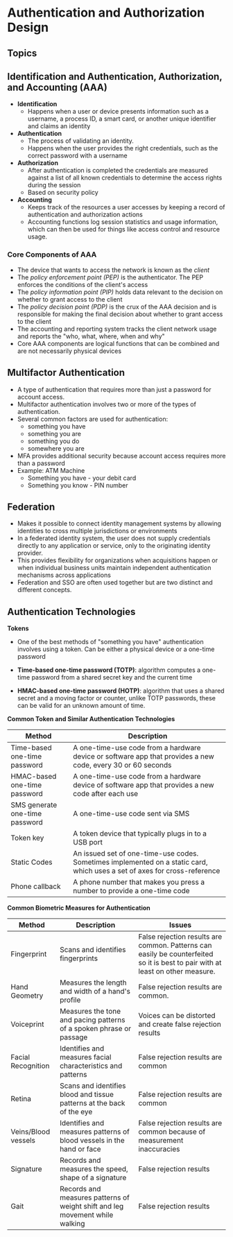 # Authentication and Authorization Design

## Topics

## Identification and Authentication, Authorization, and Accounting (AAA)

- **Identification**
  - Happens when a user or device presents information such as a username, a process ID, a smart card, or another unique identifier and claims an identity
- **Authentication**
  - The process of validating an identity.
  - Happens when the user provides the right credentials, such as the correct password with a username
- **Authorization**
  - After authentication is completed the credentials are measured against a list of all known credentials to determine the access rights during the session
  - Based on security policy
- **Accounting**
  - Keeps track of the resources a user accesses by keeping a record of authentication and authorization actions
  - Accounting functions log session statistics and usage information, which can then be used for things like access control and resource usage.

### Core Components of AAA

- The device that wants to access the network is known as the *client*
- The *policy enforcement point (PEP)* is the authenticator. The PEP enforces the conditions of the client's access
- The *policy information point (PIP)* holds data relevant to the decision on whether to grant access to the client
- The *policy decision point (PDP)* is the crux of the AAA decision and is responsible for making the final decision about whether to grant access to the client
- The accounting and reporting system tracks the client network usage and reports the "who, what, where, when and why"
- Core AAA components are logical functions that can be combined and are not necessarily physical devices

## Multifactor Authentication

- A type of authentication that requires more than just a password for account access.
- Multifactor authentication involves two or more of the types of authentication.
- Several common factors are used for authentication:
  - something you have
  - something you are
  - something you do
  - somewhere you are
- MFA provides additional security because account access requires more than a password
- Example: ATM Machine
  - Something you have - your debit card
  - Something you know - PIN number

## Federation

- Makes it possible to connect identity management systems by allowing identities to cross multiple jurisdictions or environments
- In a federated identity system, the user does not supply credentials directly to any application or service, only to the originating identity provider.
- This provides flexibility for organizations when acquisitions happen or when individual business units maintain independent authentication mechanisms across applications
- Federation and SSO are often used together but are two distinct and different concepts.

## Authentication Technologies

**Tokens**

- One of the best methods of "something you have" authentication involves using a token. Can be either a physical device or a one-time password

- **Time-based one-time password (TOTP)**: algorithm computes a one-time password from a shared secret key and the current time
- **HMAC-based one-time password (HOTP)**: algorithm that uses a shared secret and a moving factor or counter, unlike TOTP passwords, these can be valid for an unknown amount of time.

**Common Token and Similar Authentication Technologies**

| Method | Description |
|--------|-------------|
|Time-based one-time password|A one-time-use code from a hardware device or software app that provides a new code, every 30 or 60 seconds|
|HMAC-based one-time password|A one-time-use code from a hardware device of software app that provides a new code after each use|
|SMS generate one-time password|A one-time-use code sent via SMS|
|Token key|A token device that typically plugs in to a USB port|
|Static Codes|An issued set of one-time-use codes. Sometimes implemented on a static card, which uses a set of axes for cross-reference|
|Phone callback|A phone number that makes you press a number to provide a one-time code|

**Common Biometric Measures for Authentication**

| Method | Description | Issues |
|--------|-------------|--------|
|Fingerprint| Scans and identifies fingerprints | False rejection results are common. Patterns can easily be counterfeited so it is best to pair with at least on other measure. |
| Hand Geometry | Measures the length and width of a hand's profile | False rejection results are common. |
| Voiceprint | Measures the tone and pacing patterns of a spoken phrase or passage | Voices can be distorted and create false rejection results |
| Facial Recognition | Identifies and measures facial characteristics and patterns | False rejection results are common |
| Retina | Scans and identifies blood and tissue patterns at the back of the eye | False rejection results are common |
| Veins/Blood vessels | Identifies and measures patterns of blood vessels in the hand or face | False rejection results are common because of measurement inaccuracies |
| Signature | Records and measures the speed, shape of a signature | False rejection results |
| Gait | Records and measures patterns of weight shift and leg movement while walking | False rejection results |
